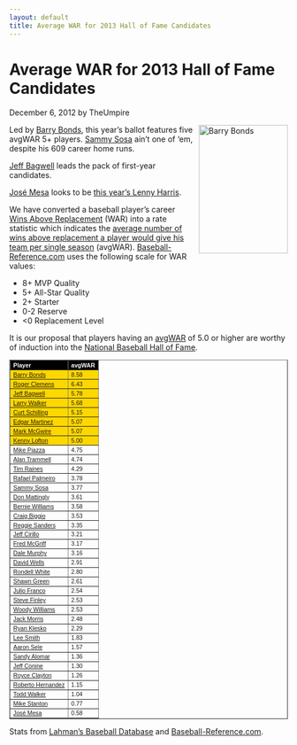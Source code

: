 ```yaml
---
layout: default
title: Average WAR for 2013 Hall of Fame Candidates
---
```

<h1>Average WAR for 2013 Hall of Fame Candidates</h1>
<div class="meta">December 6, 2012 by TheUmpire</div>
<div class="storycontent">
<p><a href="http://commons.wikimedia.org/wiki/File:Barry_Bonds_2006-05-08.jpg" target="_blank"><img style="margin: 0px 0px 10px 10px; display: inline; border: 0px;" title="Barry Bonds" src="{{ site.url }}{{ site.baseurl }}/images/barry_bonds2.jpg" alt="Barry Bonds" width="161" height="232" align="right" border="0" /></a> Led by <a href="http://www.baseball-reference.com/players/b/bondsba01.shtml" target="_blank">Barry Bonds</a>, this year’s ballot features five avgWAR 5+ players.  <a href="http://www.baseball-reference.com/players/s/sosasa01.shtml">Sammy Sosa</a> ain’t one of ‘em, despite his 609 career home runs.</p>
<p><a href="http://www.baseball-reference.com/players/b/bagweje01.shtml">Jeff Bagwell</a> leads the pack of first-year candidates.</p>
<p><a href="http://www.baseball-reference.com/players/m/mesajo01.shtml">José Mesa</a> looks to be <a href="{{ site.url }}{{ site.baseurl }}/lenny-harris-for-hall-of-fame-huh.html">this year’s Lenny Harris</a>.</p>
<p>We have converted a baseball player’s career <a href="http://saberlibrary.com/misc/war/">Wins Above Replacement</a> (WAR) into a rate statistic which indicates the <a href="{{ site.url }}{{ site.baseurl }}/pages/avg-war.html">average number of wins above replacement a player would give his team per single season</a> (avgWAR). <a href="http://www.baseball-reference.com">Baseball-Reference.com</a> uses the following scale for WAR values:</p>
<ul>
<li>8+ MVP Quality </li>
<li>5+ All-Star Quality </li>
<li>2+ Starter </li>
<li>0-2 Reserve </li>
<li>&lt;0 Replacement Level </li>
</ul>
<p>It is our proposal that players having an <a href="http://www.baseballink.com/average-war">avgWAR</a> of 5.0 or higher are worthy of induction into the <a href="http://baseballhall.org/">National Baseball Hall of Fame</a>.</p>
<table style="font-family: arial; font-size: 8pt;" width="250" border="1" cellspacing="1" cellpadding="2">
<tbody>
<tr style="background-color: #000000; color: #ffffff; font-weight: bold;">
<td>Player</td>
<td>avgWAR</td>
</tr>
<tr style="background-color: #ffd700;">
<td><a href="http://www.baseball-reference.com/players/b/bondsba01.shtml">Barry Bonds</a></td>
<td>8.58</td>
</tr>
<tr style="background-color: #ffd700;">
<td><a href="http://www.baseball-reference.com/players/c/clemero02.shtml">Roger Clemens</a></td>
<td>6.43</td>
</tr>
<tr style="background-color: #ffd700;">
<td><a href="http://www.baseball-reference.com/players/b/bagweje01.shtml">Jeff Bagwell</a></td>
<td>5.78</td>
</tr>
<tr style="background-color: #ffd700;">
<td><a href="http://www.baseball-reference.com/players/w/walkela01.shtml">Larry Walker</a></td>
<td>5.68</td>
</tr>
<tr style="background-color: #ffd700;">
<td><a href="http://www.baseball-reference.com/players/s/schilcu01.shtml">Curt Schilling</a></td>
<td>5.15</td>
</tr>
<tr style="background-color: #ffd700;">
<td><a href="http://www.baseball-reference.com/players/m/martied01.shtml">Edgar Martinez</a></td>
<td>5.07</td>
</tr>
<tr style="background-color: #ffd700;">
<td><a href="http://www.baseball-reference.com/players/m/mcgwima01.shtml">Mark McGwire</a></td>
<td>5.07</td>
</tr>
<tr style="background-color: #ffd700;">
<td><a href="http://www.baseball-reference.com/players/l/loftoke01.shtml">Kenny Lofton</a></td>
<td>5.00</td>
</tr>
<tr>
<td><a href="http://www.baseball-reference.com/players/p/piazzmi01.shtml">Mike Piazza</a></td>
<td>4.75</td>
</tr>
<tr>
<td><a href="http://www.baseball-reference.com/players/t/trammal01.shtml">Alan Trammell</a></td>
<td>4.74</td>
</tr>
<tr>
<td><a href="http://www.baseball-reference.com/players/r/raineti01.shtml">Tim Raines</a></td>
<td>4.29</td>
</tr>
<tr>
<td><a href="http://www.baseball-reference.com/players/p/palmera01.shtml">Rafael Palmeiro</a></td>
<td>3.78</td>
</tr>
<tr>
<td><a href="http://www.baseball-reference.com/players/s/sosasa01.shtml">Sammy Sosa</a></td>
<td>3.77</td>
</tr>
<tr>
<td><a href="http://www.baseball-reference.com/players/m/mattido01.shtml">Don Mattingly</a></td>
<td>3.61</td>
</tr>
<tr>
<td><a href="http://www.baseball-reference.com/players/w/willibe02.shtml">Bernie Williams</a></td>
<td>3.58</td>
</tr>
<tr>
<td><a href="http://www.baseball-reference.com/players/b/biggicr01.shtml">Craig Biggio</a></td>
<td>3.53</td>
</tr>
<tr>
<td><a href="http://www.baseball-reference.com/players/s/sandere02.shtml">Reggie Sanders</a></td>
<td>3.35</td>
</tr>
<tr>
<td><a href="http://www.baseball-reference.com/players/c/cirilje01.shtml">Jeff Cirillo</a></td>
<td>3.21</td>
</tr>
<tr>
<td><a href="http://www.baseball-reference.com/players/m/mcgrifr01.shtml">Fred McGriff</a></td>
<td>3.17</td>
</tr>
<tr>
<td><a href="http://www.baseball-reference.com/players/m/murphda05.shtml">Dale Murphy</a></td>
<td>3.16</td>
</tr>
<tr>
<td><a href="http://www.baseball-reference.com/players/w/wellsda01.shtml">David Wells</a></td>
<td>2.91</td>
</tr>
<tr>
<td><a href="http://www.baseball-reference.com/players/w/whitero02.shtml">Rondell White</a></td>
<td>2.80</td>
</tr>
<tr>
<td><a href="http://www.baseball-reference.com/players/g/greensh01.shtml">Shawn Green</a></td>
<td>2.61</td>
</tr>
<tr>
<td><a href="http://www.baseball-reference.com/players/f/francju01.shtml">Julio Franco</a></td>
<td>2.54</td>
</tr>
<tr>
<td><a href="http://www.baseball-reference.com/players/f/finlest01.shtml">Steve Finley</a></td>
<td>2.53</td>
</tr>
<tr>
<td><a href="http://www.baseball-reference.com/players/w/williwo02.shtml">Woody Williams</a></td>
<td>2.53</td>
</tr>
<tr>
<td><a href="http://www.baseball-reference.com/players/m/morrija02.shtml">Jack Morris</a></td>
<td>2.48</td>
</tr>
<tr>
<td><a href="http://www.baseball-reference.com/players/k/kleskry01.shtml">Ryan Klesko</a></td>
<td>2.29</td>
</tr>
<tr>
<td><a href="http://www.baseball-reference.com/players/s/smithle02.shtml">Lee Smith</a></td>
<td>1.83</td>
</tr>
<tr>
<td><a href="http://www.baseball-reference.com/players/s/seleaa01.shtml">Aaron Sele</a></td>
<td>1.57</td>
</tr>
<tr>
<td><a href="http://www.baseball-reference.com/players/a/alomasa02.shtml">Sandy Alomar</a></td>
<td>1.36</td>
</tr>
<tr>
<td><a href="http://www.baseball-reference.com/players/c/coninje01.shtml">Jeff Conine</a></td>
<td>1.30</td>
</tr>
<tr>
<td><a href="http://www.baseball-reference.com/players/c/claytro01.shtml">Royce Clayton</a></td>
<td>1.26</td>
</tr>
<tr>
<td><a href="http://www.baseball-reference.com/players/h/hernaro01.shtml">Roberto Hernandez</a></td>
<td>1.15</td>
</tr>
<tr>
<td><a href="http://www.baseball-reference.com/players/h/hernaro01.shtml">Todd Walker</a></td>
<td>1.04</td>
</tr>
<tr>
<td><a href="http://www.baseball-reference.com/players/s/stantmi02.shtml">Mike Stanton</a></td>
<td>0.77</td>
</tr>
<tr>
<td><a href="http://www.baseball-reference.com/players/m/mesajo01.shtml">José Mesa</a></td>
<td>0.58</td>
</tr>
</tbody>
</table>
<p>Stats from <a href="http://baseball1.com/statistics/">Lahman’s Baseball Database</a> and <a href="http://www.baseball-reference.com/">Baseball-Reference.com</a>.</p>
 
